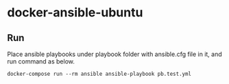 # docker-ansible-ubuntu

## Run
Place ansible playbooks under playbook folder with ansible.cfg file in it, and run command as below.

```
docker-compose run --rm ansible ansible-playbook pb.test.yml 
```




